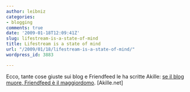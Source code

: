 ```yaml
---
author: leibniz
categories:
- blogging
comments: true
date: '2009-01-18T12:09:41Z'
slug: lifestream-is-a-state-of-mind
title: Lifestream is a state of mind
url: "/2009/01/18/lifestream-is-a-state-of-mind/"
wordpress_id: 3883

---
```

Ecco, tante cose giuste sui blog e Friendfeed le ha scritte Akille: [se il blog muore, Friendfeed è il maggiordomo](http://www.akille.net/2009/01/16/se-il-blog-muore-friendfeed-e-il-maggiordomo/). [Akille.net]
